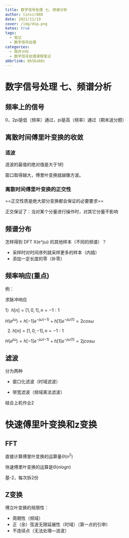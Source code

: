 ```yaml
---
title: 数字信号处理 七、频谱分析
author: tinsir888
date: 2021/11/19
cover: /img/dsp.png
katex: true
tags:
  - 笔记
  - 数字信号处理
categories:
  - 南开计科
  - 数字信号处理课程笔记
abbrlink: 8b56a68c
---
```

# 数字信号处理 七、频谱分析

## 频率上的信号

0，2pi是低（频率）通过，pi是高（频率）通过（期末送分题）

## 离散时间傅里叶变换的收敛

### 涟波

涟波的最值的绝对值是大于1的

窗口取得越大，傅里叶变换就越像方波。

### 离散时间傅里叶变换的正交性

==正交性质是绝大部分变换都会保证的必要要求==

正交保证了：当对某个分量进行操作时，对其它分量不影响

## 频谱分布

怎样得到 DFT X(e^jω) 的其他样本（不同的频谱）？

- 采样时对时间序列就采样更多的样本（内插）
- 添加一定长度的零（补零）

## 频率响应(重点)

例：

求脉冲响应

1）$h[n]=[1,0,1],n=-1:1$

$H(e^{j\omega})=h[-1]e^{-j\omega(-1)}+h[1]e^{-j\omega(1)}=2cos\omega$

2) $h[n]=[1,0,-1],n=-1:1$

$H(e^{j\omega})=h[-1]e^{-j\omega(-1)}+h[1]e^{-j\omega(1)}=2jcos\omega$

## 滤波

分为两种

- 窗口化滤波（时域滤波）

- 带宽滤波（频域乘法滤波）

结合上机作业2



# 快速傅里叶变换和z变换

## FFT

直接计算傅里叶变换的运算量$\Theta(n^2)$

快速傅里叶变换的运算是$\Theta(nlogn)$

基-2，每次拆2份

## Z变换

傅立叶变换的局限性：

- 周期性（频域）
- 正（余）弦波无限延展性（时域）（第一点的引申）
- 不连续点（无法处理—涟波）

